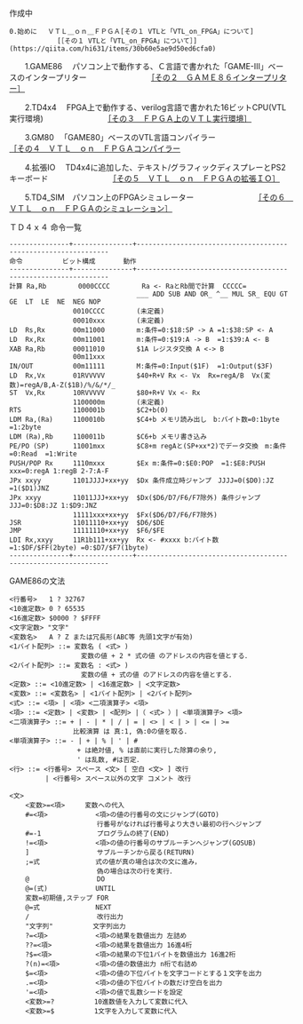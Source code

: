 作成中

	0.始めに　 ＶＴＬ＿ｏｎ＿ＦＰＧＡ[その１ VTLと「VTL_on_FPGA」について]
    			[［その１ VTLと「VTL_on_FPGA」について］](https://qiita.com/hi631/items/30b60e5ae9d50ed6cfa0)
                
　　1.GAME86 　パソコン上で動作する、Ｃ言語で書かれた「GAME-III」ベースのインタープリター
　　　　　　　　[［その２　ＧＡＭＥ８６インタープリター］](https://qiita.com/hi631/items/156f5454ffbc22b9c909)
                
　　2.TD4x4  　FPGA上で動作する、verilog言語で書かれた16ビットCPU(VTL実行環境)
　　　　　　　　[［その３　ＦＰＧＡ上のＶＴＬ実行環境］](https://qiita.com/hi631/items/d2c96be05d40fc41c1b7)
                
　　3.GM80  　「GAME80」ベースのVTL言語コンパイラー
　　　　　　　　[［その４　ＶＴＬ＿ｏｎ＿ＦＰＧＡコンパイラー](https://qiita.com/hi631/items/1c292db6fbc2e5b71855)
                
　　4.拡張IO 　TD4x4に追加した、テキスト/グラフィックディスプレーとPS2キーボード
　　　　　　　　[［その５　ＶＴＬ＿ｏｎ＿ＦＰＧＡの拡張ＩＯ］](https://qiita.com/hi631/items/2af8506e070a830349a7)
                
　　5.TD4_SIM　パソコン上のFPGAシミュレーター
　　　　　　　　[［その６　ＶＴＬ＿ｏｎ＿ＦＰＧＡのシミュレーション］](https://qiita.com/hi631/items/c19fe4a5f513d56b87ab)


ＴＤ４ｘ４ 命令一覧

	---------------+---------------+---------------------------------------------------------------
	命令			ビット構成		動作
	---------------+---------------+---------------------------------------------------------------
	計算 Ra,Rb		0000CCCC		Ra <- RaとRb間で計算  CCCCC=
									___ ADD SUB AND OR_ ^__ MUL SR_ EQU GT  GE  LT  LE  NE  NEG NOP
					0010CCCC		(未定義)
					00010xxx		(未定義)
	LD  Rs,Rx		00m11000		m:条件=0:$18:SP -> A =1:$38:SP <- A
	LD  Rx,Rx		00m11001		m:条件=0:$19:A -> B  =1:$39:A <- B
	XAB Ra,Rb		00011010		$1A レジスタ交換 A <-> B
					00m11xxx		
	IN/OUT			00m11111		M:条件=0:Input($1F)  =1:Output($3F)
	LD  Rx,Vx		01RVVVVV		$40+R+V Rx <- Vx  Rx=regA/B  Vx(変数)=regA/B,A-Z($1B)/%/&/*/_
	ST  Vx,Rx		10RVVVVV		$80+R+V Vx <- Rx
					1100000m		(未定義)
	RTS				1100001b		$C2+b(0)
	LDM Ra,(Ra)		1100010b		$C4+b メモリ読み出し　b:バイト数=0:1byte  =1:2byte
	LDM (Ra),Rb		1100011b		$C6+b メモリ書き込み　
	PE/PO (SP)		11001mxx		$C8+m regAと(SP+xx*2)でデータ交換　m:条件=0:Read  =1:Write
	PUSH/POP Rx		1110mxxx		$Ex m:条件=0:$E0:POP  =1:$E8:PUSH xxx=0:regA 1:regB 2-7:A-F
	JPx xxyy		1101JJJJ+xx+yy	$Dx 条件成立時ジャンプ　JJJJ=0($D0):JZ =1($D1)JNZ
	JPx xxyy		11011JJJ+xx+yy	$Dx($D6/D7/F6/F7除外) 条件ジャンプ JJJ=0:$D8:JZ 1:$D9:JNZ
					11111xxx+xx+yy	$Fx($D6/D7/F6/F7除外)
	JSR				11011110+xx+yy	$D6/$DE
	JMP				11111110+xx+yy	$F6/$FE
	LDI Rx,xxyy		11R1b111+xx+yy	Rx <- #xxxx b:バイト数 =1:$DF/$FF(2byte) =0:$D7/$F7(1byte)
	---------------+---------------+---------------------------------------------------------------


GAME86の文法

    <行番号>   1 ? 32767
    <10進定数> 0 ? 65535
    <16進定数> $0000 ? $FFFF
    <文字定数> "文字"
    <変数名>   A ? Z または冗長形(ABC等 先頭1文字が有効)
    <1バイト配列> ::= 変数名 ( <式> )
                      変数の値 + 2 * 式の値 のアドレスの内容を値とする．
    <2バイト配列> ::= 変数名 : <式> )
                      変数の値 + 式の値 のアドレスの内容を値とする．
    <定数> ::= <10進定数> | <16進定数> | <文字定数>
    <変数> ::= <変数名> | <1バイト配列> | <2バイト配列>
    <式> ::= <項> | <項> <二項演算子> <項>
    <項> ::= <定数> | <変数> | <配列> |（ <式> ）| <単項演算子> <項>
    <二項演算子> ::= + | - | * | / | = | <> | < | > | <= | >=
                    比較演算 は 真:1, 偽:0の値を取る．
    <単項演算子> ::= - | + | % | ' | #
                     + は絶対値, % は直前に実行した除算の余り,
                     ' は乱数, #は否定．
    <行> ::= <行番号> スペース <文> [ 空白 <文> ] 改行
             | <行番号> スペース以外の文字 コメント 改行

    <文>
        <変数>=<項>     変数への代入
        #=<項>            <項>の値の行番号の文にジャンプ(GOTO)
                          行番号がなければ行番号より大きい最初の行へジャンプ
        #=-1              プログラムの終了(END)
        !=<項>            <項>の値の行番号のサブルーチンへジャンプ(GOSUB)
        ]                 サブルーチンから戻る(RETURN)
        ;=式              式の値が真の場合は次の文に進み，
                          偽の場合は次の行を実行．
        @                 DO
        @=(式)            UNTIL
        変数=初期値,ステップ FOR
        @=式              NEXT
        /                 改行出力
        "文字列"          文字列出力
        ?=<項>            <項>の結果を数値出力 左詰め
        ??=<項>           <項>の結果を数値出力 16進4桁
        ?$=<項>           <項>の結果の下位1バイトを数値出力 16進2桁
        ?(n)=<項>         <項>の値の数値出力 n桁で右詰め
        $=<項>            <項>の値の下位バイトを文字コードとする１文字を出力
        .=<項>            <項>の値の下位バイトの数だけ空白を出力
        '=<項>            <項>の値で乱数シードを設定
        <変数>=?          10進数値を入力して変数に代入
        <変数>=$          1文字を入力して変数に代入
